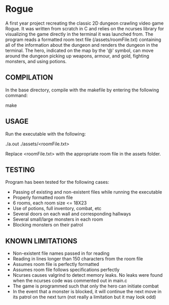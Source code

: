 # Rogue
A first year project recreating the classic 2D dungeon crawling video game Rogue. It was written from scratch in C and relies on the ncurses library for visualizing the game directly in the terminal it was launched from. The program reads a formatted room text file (/assets/roomFile.txt) containing all of the information about the dungeon and renders the dungeon in the terminal. The hero, indicated on the map by the '@' symbol, can move around the dungeon picking up weapons, armour, and gold, fighting monsters, and using potions.

COMPILATION
---------------
In the base directory, compile with the makefile by entering the following command:

make


USAGE
---------
Run the executable with the following:

./a.out ./assets/<roomFile.txt>

Replace <roomFile.txt> with the appropriate room file in the assets folder.


TESTING
-----------
Program has been tested for the following cases:
- Passing of existing and non-existent files while running the executable
- Properly formatted room file
- 6 rooms, each room size <= 18X23
- Use of potions, full inventory, combat, etc
- Several doors on each wall and corresponding hallways
- Several small/large monsters in each room
- Blocking monsters on their patrol


KNOWN LIMITATIONS
---------------------
- Non-existent file names passed in for reading
- Reading in lines longer than 150 characters from the room file
- Assumes room file is perfectly formatted
- Assumes room file follows specifications perfectly
- Ncurses causes valgrind to detect memory leaks. No leaks were found when the ncurses code was commented out in main.c
- The game is programmed such that only the hero can initiate combat
- In the event that a monster is blocked, it will continue the next move in its patrol on the next turn (not really a 
limitation but it may look odd)
